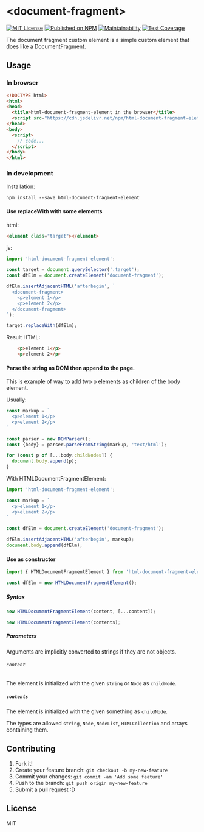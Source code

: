 # &lt;document-fragment&gt;

[![MIT License](http://img.shields.io/badge/license-MIT-blue.svg?style=flat)](LICENSE) [![Published on NPM](https://img.shields.io/npm/v/html-document-fragment-element.svg)](https://www.npmjs.com/package/html-document-fragment-element) [![Maintainability](https://api.codeclimate.com/v1/badges/de7f3242b44531ac8fa7/maintainability)](https://codeclimate.com/github/heppokofrontend/html-document-fragment-element/maintainability) [![Test Coverage](https://api.codeclimate.com/v1/badges/de7f3242b44531ac8fa7/test_coverage)](https://codeclimate.com/github/heppokofrontend/html-document-fragment-element/test_coverage)

The document fragment custom element is a simple custom element that does like a DocumentFragment.

## Usage

### In browser

```html
<!DOCTYPE html>
<html>
<head>
  <title>html-document-fragment-element in the browser</title>
  <script src="https://cdn.jsdelivr.net/npm/html-document-fragment-element@0.2.0/lib/index.min.js"></script>
</head>
<body>
  <script>
    // code...
  </script>
</body>
</html>
```

### In development

Installation:

```shell
npm install --save html-document-fragment-element
```
#### Use replaceWith with some elements

html:

```html
<element class="target"></element>
```

js:

```javascript
import 'html-document-fragment-element';

const target = document.querySelector('.target');
const dfElm = document.createElement('document-fragment');

dfElm.insertAdjacentHTML('afterbegin', `
  <document-fragment>
    <p>element 1</p>
    <p>element 2</p>
  </document-fragment>
`);

target.replaceWith(dfElm);
```

Result HTML:

```html
    <p>element 1</p>
    <p>element 2</p>
```

#### Parse the string as DOM then append to the page.

This is example of way to add two p elements as children of the body element.

Usually:

```javascript
const markup = `
  <p>element 1</p>
  <p>element 2</p>
`

const parser = new DOMParser();
const {body} = parser.parseFromString(markup, 'text/html');

for (const p of [...body.childNodes]) {
  document.body.append(p);
}
```

With HTMLDocumentFragmentElement:

```javascript
import 'html-document-fragment-element';

const markup = `
  <p>element 1</p>
  <p>element 2</p>
`

const dfElm = document.createElement('document-fragment');

dfElm.insertAdjacentHTML('afterbegin', markup);
document.body.append(dfElm);
```

#### Use as constructor 

```js
import { HTMLDocumentFragmentElement } from 'html-document-fragment-element';

const dfElm = new HTMLDocumentFragmentElement();
```

##### Syntax

```javascript
new HTMLDocumentFragmentElement(content, [...content]);

new HTMLDocumentFragmentElement(contents);
```

##### Parameters

Arguments are implicitly converted to strings if they are not objects.

###### `content`

The element is initialized with the given `string` or `Node` as `childNode`.

##### `contents`

The element is initialized with the given something as `childNode`.

The types are allowed `string`, `Node`, `NodeList`, `HTMLCollection` and arrays containing them.

## Contributing

1. Fork it!
2. Create your feature branch: `git checkout -b my-new-feature`
3. Commit your changes: `git commit -am 'Add some feature'`
4. Push to the branch: `git push origin my-new-feature`
5. Submit a pull request :D

## License

MIT
